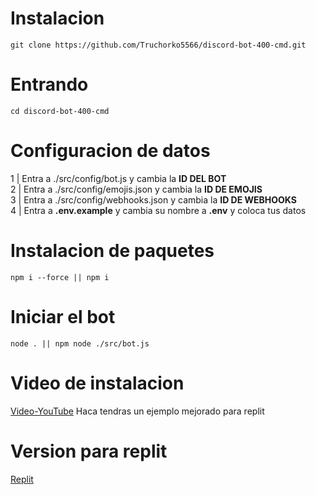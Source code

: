 # Instalacion

```
git clone https://github.com/Truchorko5566/discord-bot-400-cmd.git
```
# Entrando
```
cd discord-bot-400-cmd
```
# Configuracion de datos
1 | Entra a ./src/config/bot.js y cambia la **ID DEL BOT**<br />
2 | Entra a ./src/config/emojis.json y cambia la **ID DE EMOJIS**<br />
3 | Entra a ./src/config/webhooks.json y cambia la **ID DE WEBHOOKS**<br />
4 | Entra a **.env.example** y cambia su nombre a **.env** y coloca tus datos<br />

# Instalacion de paquetes
```
npm i --force || npm i
```

# Iniciar el bot
```
node . || npm node ./src/bot.js
```

# Video de instalacion

[Video-YouTube](https://www.youtube.com/watch?v=n_ZJI3BSt0I) Haca tendras un ejemplo mejorado para replit 

# Version para replit

[Replit](https://replit.com/@discord00/discordbot-400-cmd-slash)
